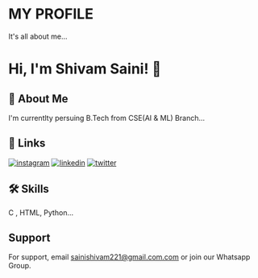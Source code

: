 # MY PROFILE

It's all about me...
# Hi, I'm Shivam Saini! 👋


## 🚀 About Me
I'm currentlty persuing B.Tech from CSE(AI & ML) Branch...


## 🔗 Links
[![instagram](https://img.shields.io/badge/intagram-FDAFFF?style=for-the-badge&logo=instagram&logoColor=white)](https://instagram.com/invites/contact/?i=166tyag8532e9&utm_content=2nm7lze)
[![linkedin](https://img.shields.io/badge/linkedin-FFF000?style=for-the-badge&logo=linkedin&logoColor=white)](https://www.linkedin.com/in/shivam-saini-0273151a0)
[![twitter](https://img.shields.io/badge/whatsapp-0DA?style=for-the-badge&logo=whatsapp&logoColor=white)](https://chat.whatsapp.com/B8Do7YjFjic3p0Ji028aAE)

## 🛠 Skills
C , HTML, Python...


## Support

For support, email sainishivam221@gmail.com.com or join our Whatsapp Group.

